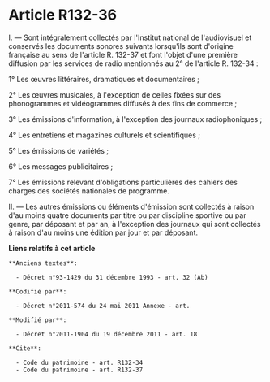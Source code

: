 # Article R132-36

I. ― Sont intégralement collectés par l'Institut national de l'audiovisuel et conservés les documents sonores suivants
lorsqu'ils sont d'origine française au sens de l'article R. 132-37 et font l'objet d'une première diffusion par les services
de radio mentionnés au 2° de l'article R. 132-34 : 

1° Les œuvres littéraires, dramatiques et documentaires ; 

2° Les œuvres musicales, à l'exception de celles fixées sur des phonogrammes et vidéogrammes diffusés à des fins de
commerce ; 

3° Les émissions d'information, à l'exception des journaux radiophoniques ; 

4° Les entretiens et magazines culturels et scientifiques ; 

5° Les émissions de variétés ; 

6° Les messages publicitaires ; 

7° Les émissions relevant d'obligations particulières des cahiers des charges des sociétés nationales de programme. 

II. ― Les autres émissions ou éléments d'émission sont collectés à raison d'au moins quatre documents par titre ou par
discipline sportive ou par genre, par déposant et par an, à l'exception des journaux qui sont collectés à raison d'au moins
une édition par jour et par déposant.

**Liens relatifs à cet article**

	**Anciens textes**:

	  - Décret n°93-1429 du 31 décembre 1993 - art. 32 (Ab)

	**Codifié par**:

	  - Décret n°2011-574 du 24 mai 2011 Annexe - art.

	**Modifié par**:

	  - Décret n°2011-1904 du 19 décembre 2011 - art. 18

	**Cite**:

	  - Code du patrimoine - art. R132-34
	  - Code du patrimoine - art. R132-37
